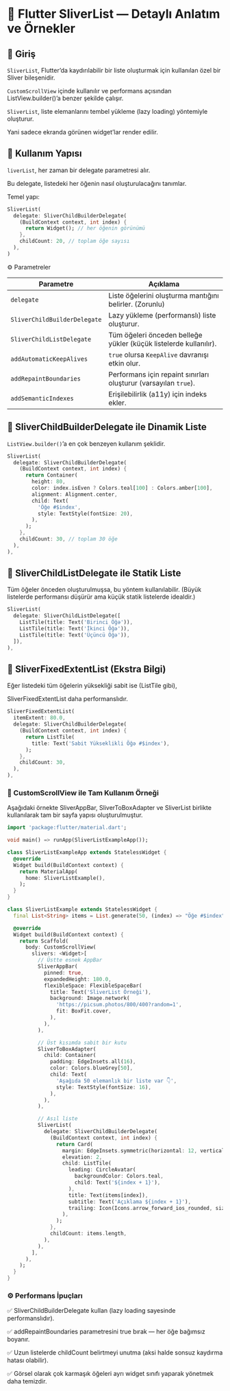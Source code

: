 # 📜 Flutter SliverList — Detaylı Anlatım ve Örnekler

## 🚀 Giriş

`SliverList`, Flutter’da kaydırılabilir bir liste oluşturmak için kullanılan özel bir Sliver bileşenidir.

`CustomScrollView` içinde kullanılır ve performans açısından ListView.builder()’a benzer şekilde çalışır.

`SliverList`, liste elemanlarını tembel yükleme (lazy loading) yöntemiyle oluşturur.

Yani sadece ekranda görünen widget’lar render edilir.

## 🧩 Kullanım Yapısı

`liverList`, her zaman bir delegate parametresi alır.

Bu delegate, listedeki her öğenin nasıl oluşturulacağını tanımlar.

Temel yapı:
```dart
SliverList(
  delegate: SliverChildBuilderDelegate(
    (BuildContext context, int index) {
      return Widget(); // her öğenin görünümü
    },
    childCount: 20, // toplam öğe sayısı
  ),
)
```

⚙️ Parametreler

| Parametre                    | Açıklama                                                          |
| ---------------------------- | ----------------------------------------------------------------- |
| `delegate`                   | Liste öğelerini oluşturma mantığını belirler. (Zorunlu)           |
| `SliverChildBuilderDelegate` | Lazy yükleme (performanslı) liste oluşturur.                      |
| `SliverChildListDelegate`    | Tüm öğeleri önceden belleğe yükler (küçük listelerde kullanılır). |
| `addAutomaticKeepAlives`     | `true` olursa `KeepAlive` davranışı etkin olur.                   |
| `addRepaintBoundaries`       | Performans için repaint sınırları oluşturur (varsayılan `true`).  |
| `addSemanticIndexes`         | Erişilebilirlik (a11y) için indeks ekler.                         |


## 🧠 SliverChildBuilderDelegate ile Dinamik Liste

`ListView.builder()`’a en çok benzeyen kullanım şeklidir.
```dart
SliverList(
  delegate: SliverChildBuilderDelegate(
    (BuildContext context, int index) {
      return Container(
        height: 80,
        color: index.isEven ? Colors.teal[100] : Colors.amber[100],
        alignment: Alignment.center,
        child: Text(
          'Öğe #$index',
          style: TextStyle(fontSize: 20),
        ),
      );
    },
    childCount: 30, // toplam 30 öğe
  ),
),

```

## 🧱 SliverChildListDelegate ile Statik Liste

Tüm öğeler önceden oluşturulmuşsa, bu yöntem kullanılabilir.
(Büyük listelerde performansı düşürür ama küçük statik listelerde idealdir.)
```dart
SliverList(
  delegate: SliverChildListDelegate([
    ListTile(title: Text('Birinci Öğə')),
    ListTile(title: Text('İkinci Öğə')),
    ListTile(title: Text('Üçüncü Öğə')),
  ]),
),

```
## 🧱 SliverFixedExtentList (Ekstra Bilgi)

Eğer listedeki tüm öğelerin yüksekliği sabit ise (ListTile gibi), 

SliverFixedExtentList daha performanslıdır.
```dart
SliverFixedExtentList(
  itemExtent: 80.0,
  delegate: SliverChildBuilderDelegate(
    (BuildContext context, int index) {
      return ListTile(
        title: Text('Sabit Yükseklikli Öğə #$index'),
      );
    },
    childCount: 30,
  ),
),
```

### 🧩 CustomScrollView ile Tam Kullanım Örneği

Aşağıdaki örnekte SliverAppBar, SliverToBoxAdapter ve SliverList birlikte kullanılarak tam bir sayfa yapısı oluşturulmuştur.

```dart
import 'package:flutter/material.dart';

void main() => runApp(SliverListExampleApp());

class SliverListExampleApp extends StatelessWidget {
  @override
  Widget build(BuildContext context) {
    return MaterialApp(
      home: SliverListExample(),
    );
  }
}

class SliverListExample extends StatelessWidget {
  final List<String> items = List.generate(50, (index) => "Öğe #$index");

  @override
  Widget build(BuildContext context) {
    return Scaffold(
      body: CustomScrollView(
        slivers: <Widget>[
          // Üstte esnek AppBar
          SliverAppBar(
            pinned: true,
            expandedHeight: 180.0,
            flexibleSpace: FlexibleSpaceBar(
              title: Text('SliverList Örneği'),
              background: Image.network(
                'https://picsum.photos/800/400?random=1',
                fit: BoxFit.cover,
              ),
            ),
          ),

          // Üst kısımda sabit bir kutu
          SliverToBoxAdapter(
            child: Container(
              padding: EdgeInsets.all(16),
              color: Colors.blueGrey[50],
              child: Text(
                'Aşağıda 50 elemanlık bir liste var 👇',
                style: TextStyle(fontSize: 16),
              ),
            ),
          ),

          // Asıl liste
          SliverList(
            delegate: SliverChildBuilderDelegate(
              (BuildContext context, int index) {
                return Card(
                  margin: EdgeInsets.symmetric(horizontal: 12, vertical: 6),
                  elevation: 2,
                  child: ListTile(
                    leading: CircleAvatar(
                      backgroundColor: Colors.teal,
                      child: Text('${index + 1}'),
                    ),
                    title: Text(items[index]),
                    subtitle: Text('Açıklama ${index + 1}'),
                    trailing: Icon(Icons.arrow_forward_ios_rounded, size: 18),
                  ),
                );
              },
              childCount: items.length,
            ),
          ),
        ],
      ),
    );
  }
}
```


### ⚙️ Performans İpuçları

✅ SliverChildBuilderDelegate kullan (lazy loading sayesinde performanslıdır).

✅ addRepaintBoundaries parametresini true bırak — her öğe bağımsız boyanır.

✅ Uzun listelerde childCount belirtmeyi unutma (aksi halde sonsuz kaydırma hatası olabilir).

✅ Görsel olarak çok karmaşık öğeleri ayrı widget sınıfı yaparak yönetmek daha temizdir.

